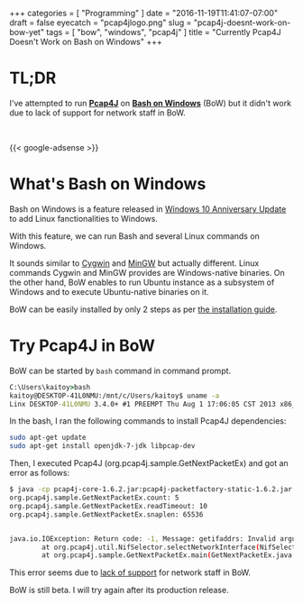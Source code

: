 +++
categories = [ "Programming" ]
date = "2016-11-19T11:41:07-07:00"
draft = false
eyecatch = "pcap4jlogo.png"
slug = "pcap4j-doesnt-work-on-bow-yet"
tags = [ "bow", "windows", "pcap4j" ]
title = "Currently Pcap4J Doesn't Work on Bash on Windows"
+++

# TL;DR
I've attempted to run [__Pcap4J__](https://github.com/kaitoy/pcap4j) on [__Bash on Windows__](https://msdn.microsoft.com/en-us/commandline/wsl/about) (BoW) but it didn't work due to lack of support for network staff in BoW.

<br>

{{< google-adsense >}}

# What's Bash on Windows
Bash on Windows is a feature released in [Windows 10 Anniversary Update](https://blogs.windows.com/windowsexperience/2016/08/02/how-to-get-the-windows-10-anniversary-update/#j0WW1oOyf4smWkeX.97) to add Linux fanctionalities to Windows.

With this feature, we can run Bash and several Linux commands on Windows.

It sounds similar to [Cygwin](https://www.cygwin.com/) and [MinGW](http://www.mingw.org/) but actually different. Linux commands Cygwin and MinGW provides are Windows-native binaries. On the other hand, BoW enables to run Ubuntu instance as a subsystem of Windows and to execute Ubuntu-native binaries on it.

BoW can be easily installed by only 2 steps as per [the installation guide](https://msdn.microsoft.com/commandline/wsl/install_guide).

# Try Pcap4J in BoW
BoW can be started by `bash` command in command prompt.

```cmd
C:\Users\kaitoy>bash
kaitoy@DESKTOP-41L0NMU:/mnt/c/Users/kaitoy$ uname -a
Linx DESKTOP-41L0NMU 3.4.0+ #1 PREEMPT Thu Aug 1 17:06:05 CST 2013 x86_64 x86_64 x86_64 GNU/Linux
```

In the bash, I ran the following commands to install Pcap4J dependencies:

```bash
sudo apt-get update
sudo apt-get install openjdk-7-jdk libpcap-dev
```

Then, I executed Pcap4J (org.pcap4j.sample.GetNextPacketEx) and got an error as follows:

```bash
$ java -cp pcap4j-core-1.6.2.jar:pcap4j-packetfactory-static-1.6.2.jar:pcap4j-sample-1.6.2.jar:jna-4.2.1.jar:slf4j-api-1.7.12.jar:logback-classic-1.0.0.jar:logback-core-1.0.0.jar org.pcap4j.sample.GetNextPacketEx
org.pcap4j.sample.GetNextPacketEx.count: 5
org.pcap4j.sample.GetNextPacketEx.readTimeout: 10
org.pcap4j.sample.GetNextPacketEx.snaplen: 65536


java.io.IOException: Return code: -1, Message: getifaddrs: Invalid argument
        at org.pcap4j.util.NifSelector.selectNetworkInterface(NifSelector.java:40)
        at org.pcap4j.sample.GetNextPacketEx.main(GetNextPacketEx.java:43)
```

This error seems due to [lack of support](https://github.com/Microsoft/BashOnWindows/issues/69) for network staff in BoW.

BoW is still beta. I will try again after its production release.
